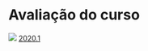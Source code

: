 


Avaliação do curso
==================










[![](https://arapiraca.ufal.br/++resource++mimetype.icons/pdf.png)](avaliacao-do-curso/apresentacao_avaliacao_2020-1.pdf/view.html "File")
[2020.1](avaliacao-do-curso/apresentacao_avaliacao_2020-1.pdf/view.html "File")












